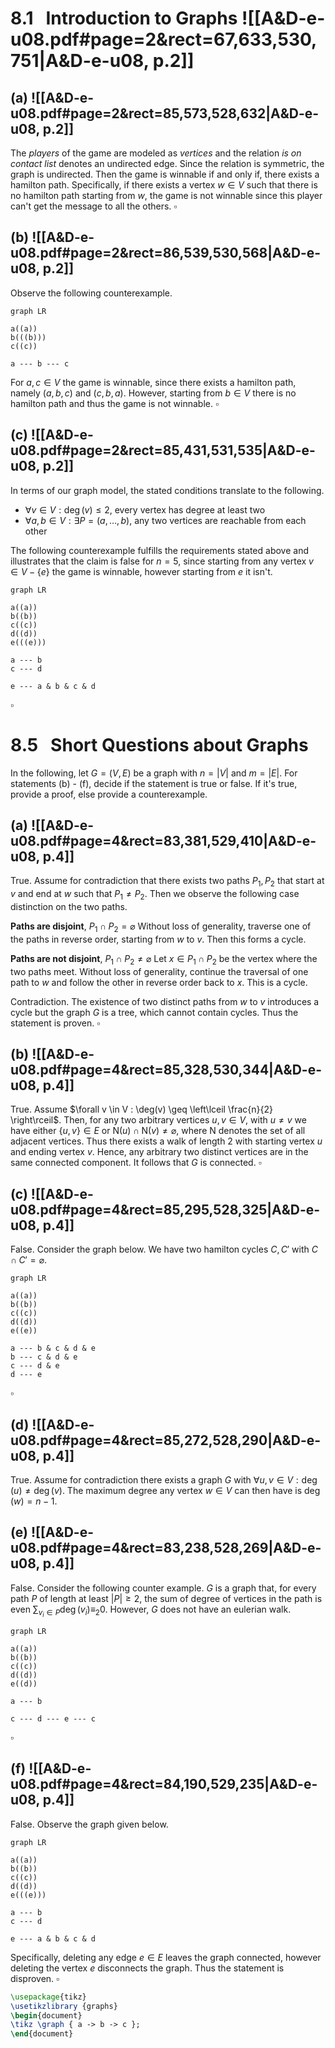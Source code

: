 
# 8.1   Introduction to Graphs ![[A&D-e-u08.pdf#page=2&rect=67,633,530,751|A&D-e-u08, p.2]]

## (a) ![[A&D-e-u08.pdf#page=2&rect=85,573,528,632|A&D-e-u08, p.2]]
The *players* of the game are modeled as *vertices* and the relation *is on contact list* denotes an undirected edge. Since the relation is symmetric, the graph is undirected. Then the game is winnable if and only if, there exists a hamilton path. Specifically, if there exists a vertex $w \in V$ such that there is no hamilton path starting from $w$, the game is not winnable since this player can't get the message to all the others.
$\square$

## (b) ![[A&D-e-u08.pdf#page=2&rect=86,539,530,568|A&D-e-u08, p.2]]

Observe the following counterexample.
```mermaid
graph LR

a((a))
b(((b)))
c((c))

a --- b --- c
```

For $a,c \in V$ the game is winnable, since there exists a hamilton path, namely $(a, b, c)$ and $(c,b,a)$. However, starting from $b \in V$ there is no hamilton path and thus the game is not winnable.
$\square$

<div class="page-break" style="page-break-before: always;"></div>

## (c) ![[A&D-e-u08.pdf#page=2&rect=85,431,531,535|A&D-e-u08, p.2]]
In terms of our graph model, the stated conditions translate to the following.
- $\forall v \in V : \deg(v) \leq 2$, every vertex has degree at least two
- $\forall a,b \in V : \exists P=(a, \dots, b)$, any two vertices are reachable from each other

The following counterexample fulfills the requirements stated above and illustrates that the claim is false for $n=5$, since starting from any vertex $v \in V - \{ e \}$ the game is winnable, however starting from $e$ it isn't.
```mermaid
graph LR

a((a))
b((b))
c((c))
d((d))
e(((e)))

a --- b
c --- d

e --- a & b & c & d

```
$\square$

<div class="page-break" style="page-break-before: always;"></div>

# 8.5   Short Questions about Graphs

In the following, let $G = (V, E)$ be a graph with $n = |V|$ and $m = |E|$. For statements (b) - (f), decide if the statement is true or false. If it's true, provide a proof, else provide a counterexample.

## (a) ![[A&D-e-u08.pdf#page=4&rect=83,381,529,410|A&D-e-u08, p.4]]
True. Assume for contradiction that there exists two paths $P_{1}, P_{2}$ that start at $v$ and end at $w$ such that $P_{1} \neq P_{2}$. Then we observe the following case distinction on the two paths.

**Paths are disjoint**, $P_{1} \cap P_{2} = \varnothing$
Without loss of generality, traverse one of the paths in reverse order, starting from $w$ to $v$. Then this forms a cycle.

**Paths are not disjoint**, $P_{1} \cap P_{2} \neq \varnothing$
Let $x \in P_{1} \cap P_{2}$ be the vertex where the two paths meet. Without loss of generality, continue the traversal of one path to $w$ and follow the other in reverse order back to $x$. This is a cycle.

Contradiction. The existence of two distinct paths from $w$ to $v$ introduces a cycle but the graph $G$ is a tree, which cannot contain cycles. Thus the statement is proven.
$\square$

## (b) ![[A&D-e-u08.pdf#page=4&rect=85,328,530,344|A&D-e-u08, p.4]]
True. Assume $\forall v \in V : \deg(v) \geq \left\lceil  \frac{n}{2}  \right\rceil$. Then, for any two arbitrary vertices $u, v \in V$, with $u \neq v$ we have either $\{ u, v \} \in E$ or $\mathrm{N}(u) \cap \mathrm{N}(v) \neq \varnothing$, where $\mathrm{N}$ denotes the set of all adjacent vertices. Thus there exists a walk of length $2$ with starting vertex $u$ and ending vertex $v$. Hence, any arbitrary two distinct vertices are in the same connected component. It follows that $G$ is connected.
$\square$

## (c) ![[A&D-e-u08.pdf#page=4&rect=85,295,528,325|A&D-e-u08, p.4]]
False. Consider the graph below. We have two hamilton cycles $C, C'$ with $C \cap C' = \varnothing$.

```mermaid
graph LR

a((a))
b((b))
c((c))
d((d))
e((e))

a --- b & c & d & e
b --- c & d & e
c --- d & e
d --- e
```
$\square$

## (d) ![[A&D-e-u08.pdf#page=4&rect=85,272,528,290|A&D-e-u08, p.4]]
True. Assume for contradiction there exists a graph $G$ with $\forall u,v \in V : \deg(u) \neq \deg(v)$. The maximum degree any vertex $w \in V$ can then have is $\deg(w)=n-1$. 


## (e) ![[A&D-e-u08.pdf#page=4&rect=83,238,528,269|A&D-e-u08, p.4]]
False. Consider the following counter example. $G$ is a graph that, for every path $P$ of length at least $|P|\geq 2$, the sum of degree of vertices in the path is even $\sum_{v_{i} \in P}\deg(v_{i}) \equiv_{2} 0$. However, $G$ does not have an eulerian walk.
```mermaid
graph LR

a((a))
b((b))
c((c))
d((d))
e((d))

a --- b

c --- d --- e --- c

```
$\square$

## (f) ![[A&D-e-u08.pdf#page=4&rect=84,190,529,235|A&D-e-u08, p.4]]
False. Observe the graph given below.
```mermaid
graph LR

a((a))
b((b))
c((c))
d((d))
e(((e)))

a --- b
c --- d

e --- a & b & c & d

```

Specifically, deleting any edge $e \in E$ leaves the graph connected, however deleting the vertex $e$ disconnects the graph. Thus the statement is disproven.
$\square$


```tikz
\usepackage{tikz} 
\usetikzlibrary {graphs}
\begin{document}
\tikz \graph { a -> b -> c };
\end{document}
```
